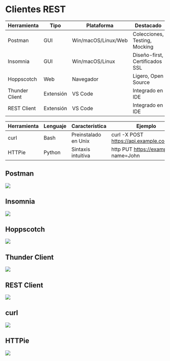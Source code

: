# Clientes REST

|Herramienta|Tipo|Plataforma|Destacado|Enlace|
|-|-|-|-|-|
|Postman|	GUI|	Win/macOS/Linux/Web|	Colecciones, Testing, Mocking|	[postman.com](https://www.postman.com/)|
|Insomnia|	GUI|	Win/macOS/Linux|	Diseño-first, Certificados SSL|	[insomnia.rest](https://insomnia.rest/)|
|Hoppscotch|	Web|	Navegador|	Ligero, Open Source|	[hoppscotch.io](https://hoppscotch.io/)|
|Thunder Client|	Extensión|	VS Code|	Integrado en IDE|	[VS Code Marketplace](https://marketplace.visualstudio.com/items?itemName=rangav.vscode-thunder-client)|
|REST Client|	Extensión|	VS Code|	Integrado en IDE|	[VS Code Marketplace](https://marketplace.visualstudio.com/items/?itemName=humao.rest-client)|

|Herramienta|	Lenguaje|	Característica|	Ejemplo|
|-|-|-|-|
|curl|Bash|Preinstalado en Unix|curl -X POST https://api.example.com/data|
|HTTPie|	Python|	Sintaxis intuitiva|	http PUT https://example.org name=John|

## Postman
![](https://voyager.postman.com/illustration/rest-client/rest-client-send-and-save-postman.png)

## Insomnia
![](https://insomnia.rest/images/home/hero-graphic-insomnia-rest-20241210.png)

## Hoppscotch
![](https://github.com/hoppscotch/hoppscotch/raw/main/packages/hoppscotch-common/public/images/banner-dark.png)

## Thunder Client
![](https://docs.thunderclient.com/_next/static/media/thunder-client.54fd3b9f.png)

## REST Client
![](https://raw.githubusercontent.com/Huachao/vscode-restclient/master/images/usage.gif)

## curl
![](https://cristina.tech/img/open-travel-rest-api.gif)

## HTTPie
![](https://raw.githubusercontent.com/httpie/cli/master/docs/httpie-animation.gif)